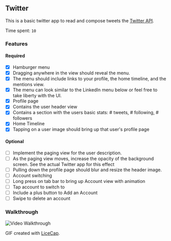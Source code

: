 ## Twitter

This is a basic twitter app to read and compose tweets the [Twitter API](https://apps.twitter.com/).

Time spent: `10`

### Features

#### Required

- [X] Hamburger menu
- [X] Dragging anywhere in the view should reveal the menu.
- [X] The menu should include links to your profile, the home timeline, and the mentions view.
- [X] The menu can look similar to the LinkedIn menu below or feel free to take liberty with the UI.
- [X] Profile page
- [X] Contains the user header view
- [X] Contains a section with the users basic stats: # tweets, # following, # followers
- [X] Home Timeline
- [X] Tapping on a user image should bring up that user's profile page

#### Optional

- [ ] Implement the paging view for the user description.
- [ ] As the paging view moves, increase the opacity of the background screen. See the actual Twitter app for this effect
- [ ] Pulling down the profile page should blur and resize the header image.
- [ ] Account switching
- [ ] Long press on tab bar to bring up Account view with animation
- [ ] Tap account to switch to
- [ ] Include a plus button to Add an Account
- [ ] Swipe to delete an account

### Walkthrough

![Video Walkthrough]()

GIF created with [LiceCap](http://www.cockos.com/licecap/).
